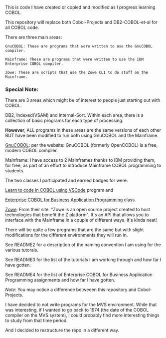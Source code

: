 This is code I have created or copied and modified as I progress learning COBOL.

This repository will replace both Cobol-Projects and DB2-COBOL-et-al for all COBOL code.

There are three main areas:

    GnuCOBOL: These are programs that were written to use the GnuCOBOL compiler.

    Mainframe: These are programs that were written to use the IBM Enterprise COBOL compiler.

    Zowe: These are scripts that use the Zowe CLI to do stuff on the Mainframe.


### Special Note:
There are 3 areas which might be of interest to people just starting out with COBOL.

DB2, Indexed(VSAM) and Internal-Sort.
Within each area, there is a collection of basic
programs for each type of processing.

**However**, ALL programs in these areas are the same versions of each other BUT have been modified to run both using GnuCOBOL and the Mainframe.

[GnuCOBOL](https://sourceforge.net/projects/gnucobol/): per the website: GnuCOBOL (formerly OpenCOBOL) is a free, modern COBOL compiler. 

Mainframe: 
I have access to 2 Mainframes thanks to IBM providing them, for free, as part of an effort to introduce
Mainframe COBOL programming to students.

The two classes I participated and earned badges for were:

[Learn to code in COBOL using VSCode](https://www.openmainframeproject.org/projects/coboltrainingcourse) program and

[Enterprise COBOL for Business Application Programming](https://community.ibm.com/community/user/ibmz-and-linuxone/viewdocument/enterprise-cobol-for-business-appli?CommunityKey=b0dae4a8-74eb-44ac-86c7-90f3cd32909a&tab=librarydocuments) class.

[Zowe](https://www.zowe.org/): From their site: "Zowe is an open source project created to host technologies that benefit the Z platform". 
It's an API that allows you to interface with the Mainframe in a couple of different ways. It's kinda neat! 

There will be quite a few programs that are the same but with slight modifications for the different environments they will run in.

See README2 for a description of the naming convention I am using for the various tutorals.

See README3 for the list of the tutorials I am working through and how far I have gotten.

See README4 for the list of Enterprise COBOL for Business Application Programming assignments and how far I have gotten.

*Note*: You may notice a difference betweeen this repository and Cobol-Projects.

I have decided to not write programs for the MVS environment. While that was interesting, if I wanted to go back to 1974 (the date of the COBOL compiler on the MVS system), I could probably find more interesting things to study from that time period.

And I decided to restructure the repo in a different way.